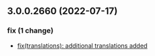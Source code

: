 ## 3.0.0.2660 (2022-07-17)

### fix (1 change)

- [fix(translations): additional translations added](QuickBox/development/v3-development@ef417037f8f5f8776981169beda98345cf535b69)

